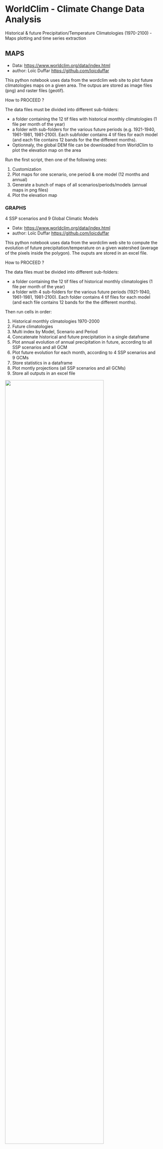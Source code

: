 # WorldClim - Climate Change Data Analysis
Historical &amp; future Precipitation/Temperature Climatologies (1970-2100) - Maps plotting and time series extraction

## MAPS

- Data: https://www.worldclim.org/data/index.html
- author: Loïc Duffar https://github.com/loicduffar

This python notebook uses data from the wordclim web site to plot future climatologies maps on a given area. The outpus are stored as image files (png) and raster files (geotif).

How to PROCEED ?

The data files must be divided into different sub-folders:

- a folder containing the 12 tif files with historical monthly climatologies (1 file per month of the year)
- a folder with sub-folders for the various future periods (e.g. 1921-1940, 1961-1981, 1981-2100). Each subfolder contains 4 tif files for each model (and each file contains 12 bands for the the different months).
- Optionnaly, the global DEM file can be downloaded from WorldClim to plot the elevation map on the area

Run the first script, then one of the following ones:

1) Customization
2) Plot maps for one scenario, one period & one model (12 months and annual)
3) Generate a bunch of maps of all scenarios/periods/models (annual maps in png files)
4) Plot the elevation map

### GRAPHS

4 SSP scenarios and 9 Global Climatic Models

- Data: https://www.worldclim.org/data/index.html
- author: Loïc Duffar https://github.com/loicduffar

This python notebook uses data from the wordclim web site to compute the evolution of future precipitation/temperature on a given watershed (average of the pixels inside the polygon). The ouputs are stored in an excel file.

How to PROCEED ?

The data files must be divided into different sub-folders:

- a folder containing the 12 tif files of historical monthly climatologies (1 file per month of the year)
- a folder with 4 sub-folders for the various future periods (1921-1940, 1961-1981, 1981-2100). Each folder contains 4 tif files for each model (and each file contains 12 bands for the the different months).

Then run cells in order:

1) Historical monthly climatologies 1970-2000
2) Future climatologies
3) Multi index by Model, Scenario and Period
4) Concatenate historical and future precipitation in a single dataframe
5) Plot annual evolution of annual precipitation in future, according to all SSP scenarios and all GCM
6) Plot future evolution for each month, according to 4 SSP scenarios and 9 GCMs
7) Store statistics in a dataframe
8) Plot montly projections (all SSP scenarios and all GCMs)
9) Store all outputs in an excel file

<img src="https://github.com/loicduffar/WorldClim-Climate-Change-Data-Analysis/blob/main/out/WorldClim%20-%20Annual%20mean%20map%20-%20Historical.png" width="80%"></img>
